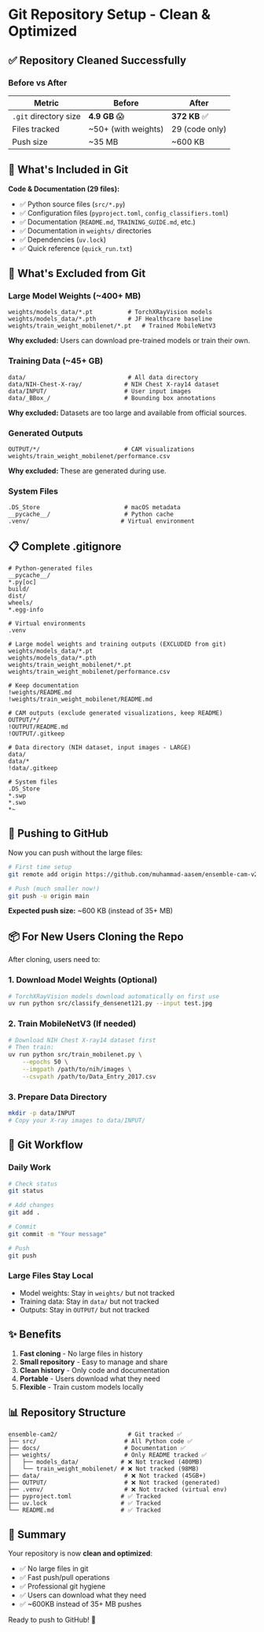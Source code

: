 # Git Repository Setup - Clean & Optimized

## ✅ Repository Cleaned Successfully

### Before vs After

| Metric | Before | After |
|--------|--------|-------|
| `.git` directory size | **4.9 GB** 😱 | **372 KB** ✅ |
| Files tracked | ~50+ (with weights) | 29 (code only) |
| Push size | ~35 MB | ~600 KB |

## 🎯 What's Included in Git

**Code & Documentation (29 files):**
- ✅ Python source files (`src/*.py`)
- ✅ Configuration files (`pyproject.toml`, `config_classifiers.toml`)
- ✅ Documentation (`README.md`, `TRAINING_GUIDE.md`, etc.)
- ✅ Documentation in `weights/` directories
- ✅ Dependencies (`uv.lock`)
- ✅ Quick reference (`quick_run.txt`)

## 🚫 What's Excluded from Git

### Large Model Weights (~400+ MB)
```
weights/models_data/*.pt          # TorchXRayVision models
weights/models_data/*.pth         # JF Healthcare baseline
weights/train_weight_mobilenet/*.pt   # Trained MobileNetV3
```

**Why excluded:** Users can download pre-trained models or train their own.

### Training Data (~45+ GB)
```
data/                             # All data directory
data/NIH-Chest-X-ray/            # NIH Chest X-ray14 dataset
data/INPUT/                      # User input images
data/_BBox_/                     # Bounding box annotations
```

**Why excluded:** Datasets are too large and available from official sources.

### Generated Outputs
```
OUTPUT/*/                        # CAM visualizations
weights/train_weight_mobilenet/performance.csv
```

**Why excluded:** These are generated during use.

### System Files
```
.DS_Store                        # macOS metadata
__pycache__/                     # Python cache
.venv/                          # Virtual environment
```

## 📋 Complete .gitignore

```gitignore
# Python-generated files
__pycache__/
*.py[oc]
build/
dist/
wheels/
*.egg-info

# Virtual environments
.venv

# Large model weights and training outputs (EXCLUDED from git)
weights/models_data/*.pt
weights/models_data/*.pth
weights/train_weight_mobilenet/*.pt
weights/train_weight_mobilenet/performance.csv

# Keep documentation
!weights/README.md
!weights/train_weight_mobilenet/README.md

# CAM outputs (exclude generated visualizations, keep README)
OUTPUT/*/
!OUTPUT/README.md
!OUTPUT/.gitkeep

# Data directory (NIH dataset, input images - LARGE)
data/
data/*
!data/.gitkeep

# System files
.DS_Store
*.swp
*.swo
*~
```

## 🚀 Pushing to GitHub

Now you can push without the large files:

```bash
# First time setup
git remote add origin https://github.com/muhammad-aasem/ensemble-cam-v2.git

# Push (much smaller now!)
git push -u origin main
```

**Expected push size:** ~600 KB (instead of 35+ MB)

## 📦 For New Users Cloning the Repo

After cloning, users need to:

### 1. Download Model Weights (Optional)
```bash
# TorchXRayVision models download automatically on first use
uv run python src/classify_densenet121.py --input test.jpg
```

### 2. Train MobileNetV3 (If needed)
```bash
# Download NIH Chest X-ray14 dataset first
# Then train:
uv run python src/train_mobilenet.py \
    --epochs 50 \
    --imgpath /path/to/nih/images \
    --csvpath /path/to/Data_Entry_2017.csv
```

### 3. Prepare Data Directory
```bash
mkdir -p data/INPUT
# Copy your X-ray images to data/INPUT/
```

## 🔄 Git Workflow

### Daily Work
```bash
# Check status
git status

# Add changes
git add .

# Commit
git commit -m "Your message"

# Push
git push
```

### Large Files Stay Local
- Model weights: Stay in `weights/` but not tracked
- Training data: Stay in `data/` but not tracked
- Outputs: Stay in `OUTPUT/` but not tracked

## ✨ Benefits

1. **Fast cloning** - No large files in history
2. **Small repository** - Easy to manage and share
3. **Clean history** - Only code and documentation
4. **Portable** - Users download what they need
5. **Flexible** - Train custom models locally

## 📊 Repository Structure

```
ensemble-cam2/                    # Git tracked ✅
├── src/                         # All Python code ✅
├── docs/                        # Documentation ✅
├── weights/                     # Only README tracked ✅
│   ├── models_data/            # ❌ Not tracked (400MB)
│   └── train_weight_mobilenet/ # ❌ Not tracked (98MB)
├── data/                        # ❌ Not tracked (45GB+)
├── OUTPUT/                      # ❌ Not tracked (generated)
├── .venv/                       # ❌ Not tracked (virtual env)
├── pyproject.toml              # ✅ Tracked
├── uv.lock                     # ✅ Tracked
└── README.md                   # ✅ Tracked
```

## 🎉 Summary

Your repository is now **clean and optimized**:
- ✅ No large files in git
- ✅ Fast push/pull operations
- ✅ Professional git hygiene
- ✅ Users can download what they need
- ✅ ~600KB instead of 35+ MB pushes

Ready to push to GitHub! 🚀

